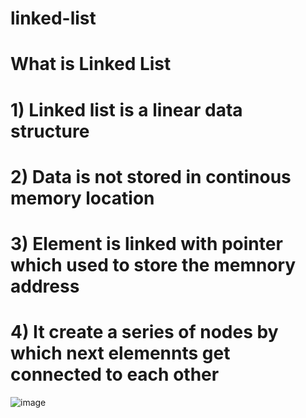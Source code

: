 # linked-list

# What is Linked List

# 1) Linked list is a linear data structure

# 2) Data is not stored in continous memory location 

# 3) Element is linked with pointer which used to store the memnory address

# 4) It create a series of nodes by which next elemennts get connected to each other 

![image](https://user-images.githubusercontent.com/89032612/192594682-4708449e-a8d1-4f0e-855d-cf0c98ffec27.png)

 
